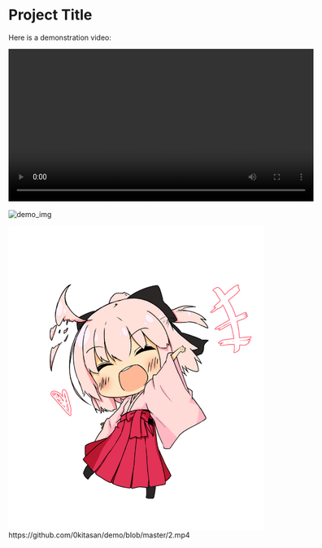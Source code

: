 # Project Title

Here is a demonstration video:

<video width="600" controls>
  <source src="https://github.com/0kitasan/demo/raw/master/2.mp4" type="video/mp4">
  Your browser does not support the video tag.
</video>

![demo_img](https://0kitasan.github.io/images/me.jpeg)

<img src="demo.jpg" alt="Demo Image" width="600">
https://github.com/0kitasan/demo/blob/master/2.mp4
